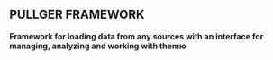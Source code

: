 ## PULLGER FRAMEWORK

**Framework for loading data from any sources with an interface for managing, analyzing and working with themю**
